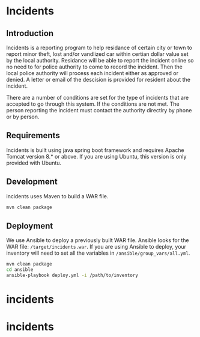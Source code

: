 # Incidents

## Introduction
Incidents is a reporting program to help residance of certain city or town to report minor theft, lost and/or vandlized car within certian dollar value set by the local authority. 
Residance will be able to report the incident online so no need to for police authority to come to record the incident. Then the local police authority will process each incident either as approved or denied. A letter or email of the descision is provided for resident about the incident. 

There are a number of conditions are set for the type of incidents that are accepted to go through this system. If the
conditions are not met. The person reporting the incident must contact the authority directlry by phone or by person.



## Requirements

Incidents is built using java spring boot framework and requires Apache Tomcat version 8.* or above.  If you are using Ubuntu, this version is only provided with Ubuntu.


## Development

incidents uses Maven to build a WAR file.

```bash
mvn clean package
```

## Deployment

We use Ansible to deploy a previously built WAR file.  Ansible looks for the WAR file: `/target/incidents.war`.  If you are using Ansible to deploy, your inventory will need to set all the variables in `/ansible/group_vars/all.yml`.


```bash
mvn clean package
cd ansible
ansible-playbook deploy.yml -i /path/to/inventory
```
# incidents
# incidents
